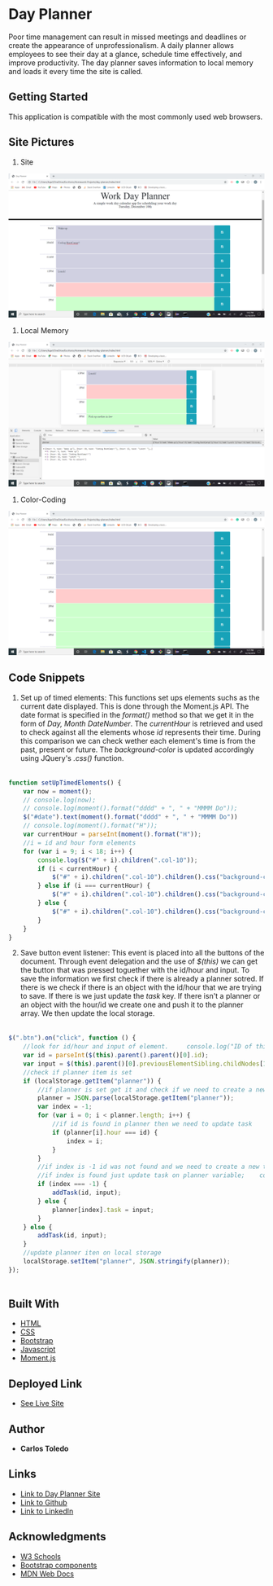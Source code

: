 # Day Planner

Poor time management can result in missed meetings and deadlines or create the appearance of unprofessionalism. A daily planner allows employees to see their day at a glance, schedule time effectively, and improve productivity. The day planner saves information to local memory and loads it every time the site is called.

## Getting Started

This application is compatible with the most commonly used web browsers.

## Site Pictures

1. Site 

![Site](assets/images/site-image.png)

1. Local Memory 

![Local Memory](assets/images/local-memory.png)

1. Color-Coding

![Color-coding](assets/images/color-coding.png)


## Code Snippets

1. Set up of timed elements: This functions set ups elements suchs as the current date displayed. This is done through the Moment.js API. The date format is specified in the _format()_ method so that we get it in the form of _Day, Month DateNumber_. The _currentHour_ is retrieved and used to check against all the elements whose _id_ represents their time. During this comparison we can check wether each element's time is from the past, present or future. The _background-color_ is updated accordingly using JQuery's _.css()_ function.

```javascript

function setUpTimedElements() {
    var now = moment();
    // console.log(now);
    // console.log(moment().format("dddd" + ", " + "MMMM Do"));
    $("#date").text(moment().format("dddd" + ", " + "MMMM Do"))
    // console.log(moment().format("H"));
    var currentHour = parseInt(moment().format("H"));
    //i = id and hour form elements
    for (var i = 9; i < 18; i++) {
        console.log($("#" + i).children(".col-10"));
        if (i < currentHour) {
            $("#" + i).children(".col-10").children().css("background-color", "rgb(208, 208, 225)");
        } else if (i === currentHour) {
            $("#" + i).children(".col-10").children().css("background-color", "rgb(255, 204, 204)");
        } else {
            $("#" + i).children(".col-10").children().css("background-color", "rgb(204, 255, 204)");
        }
    }
}

```

2. Save button event listener: This event is placed into all the buttons of the document. Through event delegation and the use of _$(this)_ we can get the button that was pressed toguether with the id/hour and input. To save the information we first check if there is already a planner sotred. If there is we check if there is an object with the id/hour that we are trying to save. If there is we just update the _task_ key. If there isn't a planner or an object with the hour/id we create one and push it to the planner array. We then update the local storage.

```javascript

$(".btn").on("click", function () {
    //look for id/hour and input of element.     console.log("ID of this: " +id);
    var id = parseInt($(this).parent().parent()[0].id);
    var input = $(this).parent()[0].previousElementSibling.childNodes[1].value;
    //check if planner item is set
    if (localStorage.getItem("planner")) {
        //if planner is set get it and check if we need to create a new task or update an existing one; console.log(planner);   
        planner = JSON.parse(localStorage.getItem("planner"));
        var index = -1;
        for (var i = 0; i < planner.length; i++) {
            //if id is found in planner then we need to update task
            if (planner[i].hour === id) {
                index = i;
            }
        }
        //if index is -1 id was not found and we need to create a new task to push
        //if index is found just update task on planner variable;    console.log("Index: " + index);
        if (index === -1) {
            addTask(id, input);
        } else {
            planner[index].task = input;
        }
    } else {
        addTask(id, input);
    }
    //update planner iten on local storage
    localStorage.setItem("planner", JSON.stringify(planner));
});
    
```

## Built With

* [HTML](https://developer.mozilla.org/en-US/docs/Web/HTML)
* [CSS](https://developer.mozilla.org/en-US/docs/Web/CSS)
* [Bootstrap](https://getbootstrap.com/)
* [Javascript](https://www.javascript.com/)
* [Moment.js](https://momentjs.com/docs/)

## Deployed Link

* [See Live Site](https://kqarlos.github.io/day-planner)

## Author

 * **Carlos Toledo** 

## Links

- [Link to Day Planner Site](https://github.com/kqarlos/day-planner)
- [Link to Github](https://www.github.com/kqarlos)
- [Link to LinkedIn](https://www.linkedin.com/in/carlos-toledo415/)


## Acknowledgments

* [W3 Schools](https://www.w3schools.com/)
* [Bootstrap components](https://getbootstrap.com/docs/4.4/components/navbar/)
* [MDN Web Docs](https://developer.mozilla.org/en-US/docs/Web/API/Document_Object_Model)
